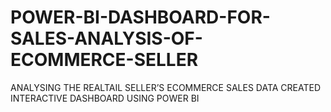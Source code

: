 # POWER-BI-DASHBOARD-FOR-SALES-ANALYSIS-OF-ECOMMERCE-SELLER
 ANALYSING THE REALTAIL SELLER’S ECOMMERCE SALES DATA CREATED INTERACTIVE DASHBOARD USING POWER BI
